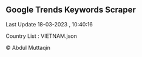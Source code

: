 

## Google Trends Keywords Scraper 
 
Last Update 18-03-2023 , 10:40:16

Country List :
VIETNAM.json



© Abdul Muttaqin 
